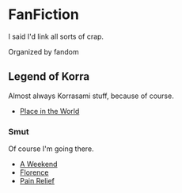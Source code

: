# FanFiction

I said I'd link all sorts of crap.

Organized by fandom

## Legend of Korra

Almost always Korrasami stuff, because of course.

- [Place in the World](https://archiveofourown.org/works/8235412/chapters/18873364)

### Smut

Of course I'm going there.

- [A Weekend](https://archiveofourown.org/works/17163914)
- [Florence](https://archiveofourown.org/works/19944472)
- [Pain Relief](https://archiveofourown.org/works/18796366)
